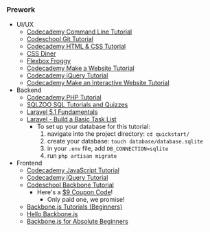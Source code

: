 ### Prework
  * UI/UX
    * [Codecademy Command Line Tutorial](https://www.codecademy.com/learn/learn-the-command-line)
    * [Codeschool Git Tutorial](https://www.codeschool.com/courses/try-git)
    * [Codecademy HTML & CSS Tutorial](https://www.codecademy.com/learn/web)
    * [CSS Diner](https://flukeout.github.io/)
    * [Flexbox Froggy](http://flexboxfroggy.com/)
    * [Codecademy Make a Website Tutorial](https://www.codecademy.com/skills/make-a-website)
    * [Codecademy jQuery Tutorial](https://www.codecademy.com/learn/jquery)
    * [Codecademy Make an Interactive Website Tutorial](https://www.codecademy.com/skills/make-an-interactive-website)
  * Backend
    * [Codecademy PHP Tutorial](https://www.codecademy.com/learn/php)
    * [SQLZOO SQL Tutorials and Quizzes](http://sqlzoo.net/wiki/SQL_Tutorial)
    * [Laravel 5.1 Fundamentals](http://devdojo.com/series/laravel-5-1-basics)
    * [Laravel - Build a Basic Task List](http://laravel.com/docs/5.1/quickstart)
      * To set up your database for this tutorial:
        1. navigate into the project directory: `cd quickstart/`
        1. create your database: `touch database/database.sqlite`
        1. in your `.env` file, add `DB_CONNECTION=sqlite`
        1. run `php artisan migrate`
  * Frontend
    * [Codecademy JavaScript Tutorial](https://www.codecademy.com/learn/javascript)
    * [Codecademy jQuery Tutorial](https://www.codecademy.com/learn/jquery)
    * [Codeschool Backbone Tutorial](https://www.codeschool.com/courses/anatomy-of-backbone-js)
      * Here's a [$9 Coupon Code](https://www.codeschool.com/enrollments/dC90a2Q1T1FTRFpHWmpuMFJHYnIwWURxeWg3WE0wY0dsb1FtZnh5U3pUUT0tLWhDN2ttVS9ZOEFBVk8yRHpRYlFrbHc9PQ==?mbsy=7Rfvv&mbsy_source=d04bfb49-c73b-42fc-b62d-299b5edc344e&campaignid=18315)!
        * Only paid one, we promise!
    * [Backbone.js Tutorials (Beginners)](https://backbonetutorials.com/)
    * [Hello Backbone.js](http://arturadib.com/hello-backbonejs/)
    * [Backbone.js for Absolute Beginners](http://adrianmejia.com/blog/2012/09/11/backbone-dot-js-for-absolute-beginners-getting-started/)
